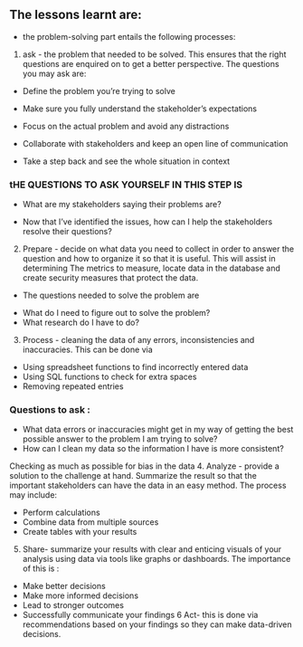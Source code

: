 ## The lessons learnt are:
- the problem-solving part entails the following processes:
1.  ask - the problem that needed to be solved. This ensures that the right questions are enquired on to get a better perspective.
The questions you may ask are:
- Define the problem you’re trying to solve 

- Make sure you fully understand the stakeholder’s expectations

- Focus on the actual problem and avoid any distractions

- Collaborate with stakeholders and keep an open line of communication

- Take a step back and see the whole situation in context
### tHE QUESTIONS TO ASK YOURSELF IN THIS STEP IS 
* What are my stakeholders saying their problems are?

* Now that I’ve identified the issues, how can I help the stakeholders resolve their questions?


2. Prepare - decide on what data you need to collect in order to answer the question and how to organize it so that it is useful. 
 This will assist in determining The metrics to measure, locate data in the database and create security measures that protect the data.
* The questions needed to solve the problem are 
- What do I need to figure out to solve the problem?
- What research do I have to do?

3. Process - cleaning the data of any errors, inconsistencies and inaccuracies. This can be done via 
- Using spreadsheet functions to find incorrectly entered data 
- Using SQL functions to check for extra spaces
- Removing repeated entries

### Questions to ask : 
- What data errors or inaccuracies might get in my way of getting the best possible answer to the problem I am trying to solve?
- How can I clean my data so the information I have is more consistent?

Checking as much as possible for bias in the data
4. Analyze - provide a solution to the challenge at hand. Summarize the result so that the important stakeholders can have the data in an easy method.
The process may include:
- Perform calculations
- Combine data from multiple sources
- Create tables with your results
5. Share-  summarize your results with clear and enticing visuals of your analysis using data via tools like graphs or dashboards. 
The importance of this is :
- Make better decisions
- Make more informed decisions
- Lead to stronger outcomes
- Successfully communicate your findings
6 Act- this is done via recommendations based on your findings so they can make data-driven decisions.
